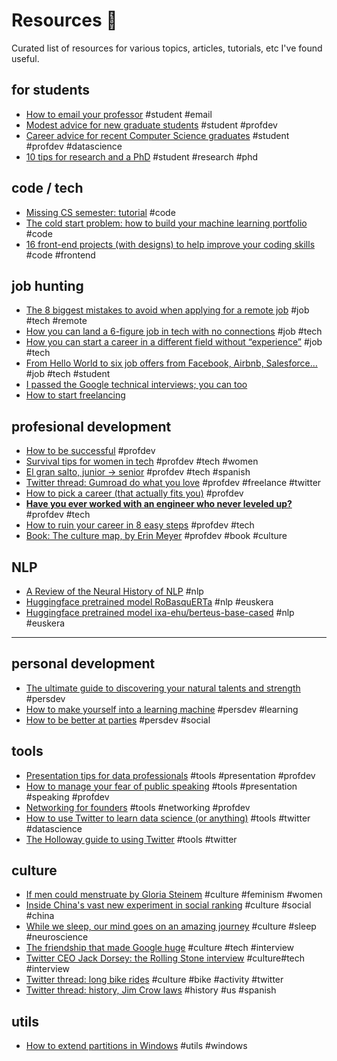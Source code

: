 # Resources :rocket:

Curated list of resources for various topics, articles, tutorials, etc I've found useful.

## for students

* [How to email your professor](https://medium.com/@lportwoodstacer/how-to-email-your-professor-without-being-annoying-af-cf64ae0e4087) #student #email
* [Modest advice for new graduate students](https://medium.com/@dorsaamir/modest-advice-for-new-graduate-students-b0be6b8dbc22) #student #profdev
* [Career advice for recent Computer Science graduates](https://huyenchip.com/2018/10/08/career-advice-recent-cs-graduates.html) #student #profdev #datascience
* [10 tips for research and a PhD](https://ruder.io/10-tips-for-research-and-a-phd/) #student #research #phd

## code / tech

* [Missing CS semester: tutorial](https://missing.csail.mit.edu/) #code
* [The cold start problem: how to build your machine learning portfolio](https://towardsdatascience.com/the-cold-start-problem-how-to-build-your-machine-learning-portfolio-6718b4ae83e9) #code
* [16 front-end projects (with designs) to help improve your coding skills](https://dev.to/frontendmentor/16-front-end-projects-with-designs-to-help-improve-your-coding-skills-5ajl) #code #frontend

## job hunting

* [The 8 biggest mistakes to avoid when applying for a remote job](https://doist.com/blog/remote-job-application-advice/) #job #tech #remote
* [How you can land a 6-figure job in tech with no connections](https://www.freecodecamp.org/news/how-you-can-land-a-6-figure-job-in-tech-with-no-connections-6eed0de26ea4/) #job #tech
* [How you can start a career in a different field without “experience”](https://www.freecodecamp.org/news/how-you-start-a-career-in-a-different-field-without-experience-tips-that-got-me-job-offers-from-7425f590f3eb/) #job #tech
* [From Hello World to six job offers from Facebook, Airbnb, Salesforce…](https://www.sihui.io/from-hello-world-to-facebook-airbnb-salesforce/) #job #tech #student
* [I passed the Google technical interviews; you can too](https://dev.to/emmabostian/i-passed-the-google-technical-interviews-you-can-too-4i6m)
* [How to start freelancing](https://dev.to/study_web_dev/how-to-start-freelancing-the-basics-52d7)

## profesional development

* [How to be successful](https://blog.samaltman.com/how-to-be-successful) #profdev
* [Survival tips for women in tech](https://patricia.no/2018/09/06/survival_tips_for_women_in_tech.html) #profdev #tech #women
* [El gran salto, junior -> senior](https://medium.com/@flopezluis/el-gran-salto-17839495f963) #profdev #tech #spanish
* [Twitter thread: Gumroad do what you love](https://twitter.com/gumroad/status/1235273897349505024) #profdev #freelance #twitter
* [How to pick a career (that actually fits you)](https://getpocket.com/explore/item/how-to-pick-a-career-that-actually-fits-you) #profdev
* [**Have you ever worked with an engineer who never leveled up?**](https://dev.to/sloan/have-you-ever-worked-with-an-engineer-who-never-leveled-up-2313) #profdev #tech
* [How to ruin your career in 8 easy steps](https://dev.to/rinaarts/how-to-ruin-your-career-in-8-easy-steps-71) #profdev #tech
* [Book: The culture map, by Erin Meyer](https://www.goodreads.com/book/show/22085568-the-culture-map) #profdev #book #culture

## NLP

* [A Review of the Neural History of NLP](https://ruder.io/a-review-of-the-recent-history-of-nlp/) #nlp
* [Huggingface pretrained model RoBasquERTa](https://huggingface.co/mrm8488/RoBasquERTa) #nlp #euskera
* [Huggingface pretrained model ixa-ehu/berteus-base-cased](https://huggingface.co/ixa-ehu/berteus-base-cased) #nlp #euskera

----------------------------------------------

## personal development

* [The ultimate guide to discovering your natural talents and strength](http://ayotheauthor.com/strengths-talents/) #persdev
* [How to make yourself into a learning machine](https://superorganizers.substack.com/p/how-to-build-a-learning-machine) #persdev #learning
* [How to be better at parties](https://www.nytimes.com/guides/smarterliving/be-better-at-parties) #persdev #social

## tools

* [Presentation tips for data professionals](https://data36.com/presentation-tips-for-data-professionals/) #tools #presentation #profdev
* [How to manage your fear of public speaking](https://medium.com/better-humans/how-to-manage-your-fear-of-public-speaking-92964d531147) #tools #presentation #speaking #profdev
* [Networking for founders](https://stripe.com/en-de/atlas/guides/networking) #tools #networking #profdev
* [How to use Twitter to learn data science (or anything)](https://www.becomingadatascientist.com/2015/10/04/how-to-use-twitter-to-learn-data-science-or-anything/) #tools #twitter #datascience
* [The Holloway guide to using Twitter](https://www.holloway.com/g/using-twitter) #tools #twitter

## culture

* [If men could menstruate by Gloria Steinem](https://ww3.haverford.edu/psychology/ddavis/p109g/steinem.menstruate.html) #culture #feminism #women
* [Inside China's vast new experiment in social ranking](https://www.wired.com/story/age-of-social-credit/) #culture #social #china
* [While we sleep, our mind goes on an amazing journey](https://ww.nationalgeographic.com/magazine/2018/08/science-of-sleep/) #culture #sleep #neuroscience
* [The friendship that made Google huge](https://www.newyorker.com/magazine/2018/12/10/the-friendship-that-made-google-huge) #culture #tech #interview
* [Twitter CEO Jack Dorsey: the Rolling Stone interview](https://getpocket.com/explore/item/twitter-ceo-jack-dorsey-the-rolling-stone-interview) #culture#tech #interview
* [Twitter thread: long bike rides](https://twitter.com/devonzuegel/status/1230947306330980352) #culture #bike #activity #twitter
* [Twitter thread: history, Jim Crow laws](https://twitter.com/HacheFilardi/status/1276174717884469248) #history #us #spanish

## utils

* [How to extend partitions in Windows](https://www.partitionwizard.com/help/extend-partition.html) #utils #windows